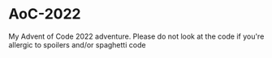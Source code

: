 # AoC-2022
My Advent of Code 2022 adventure. Please do not look at the code if you're allergic to spoilers and/or spaghetti code
